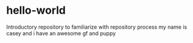 # hello-world
Introductory repository to familiarize with repository process
my name is casey and i have an awesome gf and puppy
